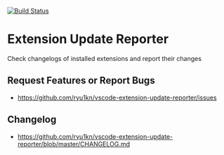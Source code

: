 [![Build Status](https://travis-ci.org/ryu1kn/vscode-extension-update-reporter.svg?branch=master)](https://travis-ci.org/ryu1kn/vscode-extension-update-reporter)

# Extension Update Reporter

Check changelogs of installed extensions and report their changes

## Request Features or Report Bugs

* https://github.com/ryu1kn/vscode-extension-update-reporter/issues

## Changelog

* https://github.com/ryu1kn/vscode-extension-update-reporter/blob/master/CHANGELOG.md
